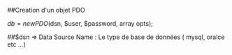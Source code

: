 ##Creation d'un objet PDO

$db = new PDO($dsn, $user, $password, array opts);

##$dsn => Data Source Name : Le type de base de données ( mysql, oralce etc ...)
